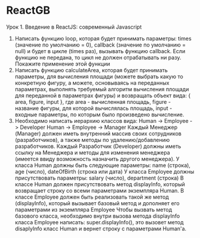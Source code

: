 # ReactGB
Урок 1. Введение в ReactJS: современный Javascript
1. Написать функцию loop, которая будет принимать параметры: times (значение по умолчанию = 0), callback (значение по умолчанию = null) и будет в цикле (times раз), вызывать функцию callback. Если функцию не передана, то цикл не должен отрабатывать ни разу. Покажите применение этой функции
2. Написать функцию calculateArea, которая будет принимать параметры, для вычисления площади (можете выбрать какую то конкретную фигуру, а можете, основываясь на переданных параметрах, выполнять требуемый алгоритм вычисления площади для переданной в параметрах фигуры) и возвращать объект вида: { area, figure, input }, где area - вычисленная площадь, figure - название фигуры, для которой вычислялась площадь, input - входные параметры, по которым было произведено вычисление.
3. Необходимо написать иерархию классов вида:
Human -> Employee -> Developer
Human -> Employee -> Manager
Каждый Менеджер (Manager) должен иметь внутренний массив своих сотрудников (разработчиков), а также методы по удалению/добавлению разработчиков.
Каждый Разработчик (Developer) должны иметь ссылку на Менеджера и методы для изменения менеджера (имеется ввиду возможность назначить другого менеджера).
У класса Human должны быть следующие параметры: name (строка), age (число), dateOfBirth (строка или дата)
У класса Employee должны присутствовать параметры: salary (число), department (строка)
В классе Human должен присутствовать метод displayInfo, который возвращает строку со всеми параметрами экземпляра Human.
В классе Employee должен быть реализовать такой же метод (displayInfo), который вызывает базовый метод и дополняет его параметрами из экземпляра Employee
Чтобы вызвать метод базового класса, необходимо внутри вызова метода displayInfo класса Employee написать: super.displayInfo(), это вызовет метод disaplyInfo класс Human и вернет строку с параметрами Human'a.
